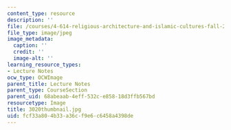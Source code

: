 ```yaml
---
content_type: resource
description: ''
file: /courses/4-614-religious-architecture-and-islamic-cultures-fall-2002/fcf33a804b33a36cf9e6c6458a4398de_3020thumbnail.jpg
file_type: image/jpeg
image_metadata:
  caption: ''
  credit: ''
  image-alt: ''
learning_resource_types:
- Lecture Notes
ocw_type: OCWImage
parent_title: Lecture Notes
parent_type: CourseSection
parent_uid: 68abeaab-4eff-532c-e858-18d3ffb567bd
resourcetype: Image
title: 3020thumbnail.jpg
uid: fcf33a80-4b33-a36c-f9e6-c6458a4398de
---
```

